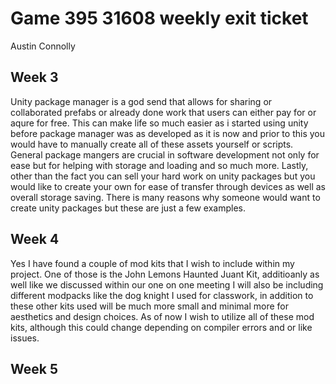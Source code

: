 # Game 395 31608 weekly exit ticket
Austin Connolly



## Week 3
Unity package manager is a god send that allows for sharing or collaborated prefabs or already done work that users can either pay for or aqure for free. This can make life so much easier as i started using unity before package manager was as developed as it is now and prior to this you would have to manually create all of these assets yourself or scripts. General package mangers are crucial in software development not only for ease but for helping with storage and loading and so much more. Lastly, other than the fact you can sell your hard work on unity packages but you would like to create your own for ease of transfer through devices as well as overall storage saving. There is many reasons why someone would want to create unity packages but these are just a few examples.

## Week 4
Yes I have found a couple of mod kits that I wish to include within my project. One of those is the John Lemons Haunted Juant Kit, additioanly as well like we discussed within our one on one meeting I will also be including different modpacks like the dog knight I used for classwork, in addition to these other kits used will be much more small and minimal more for aesthetics and design choices. As of now I wish to utilize all of  these mod kits, although this could change depending on compiler errors and or like issues. 

## Week 5
